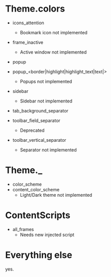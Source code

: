 # Theme.colors

- icons_attention

  - Bookmark icon not implemented

- frame_inactive

  - Active window not implemented

- popup
- popup\_<border|highlight|highlight_text|text|>

  - Popups not implemented

- sidebar

  - Sidebar not implemented

- tab_background_separator
- toolbar_field_separator
  - Deprecated
- toolbar_vertical_separator

  - Separator not implemented

# Theme.\_

- color_scheme
- content_color_scheme
  - Light/Dark theme not implemented

# ContentScripts

- all_frames
  - Needs new injected script

# Everything else

yes.
